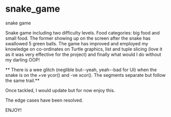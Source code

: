 # snake_game
snake game

Snake game including two difficulty levels. 
Food categories: big food and small food. The former showing up on the screen after the snake has swallowed 5 green balls. 
The game has improved and employed my knowledge on co-ordinates on Turtle graphics, list and tuple slicing (love it as it was very effective for the project)
and finally what would I do without my darling OOP!

** There is a wee glitch (neglible but--yeah, yeah--bad for UI) when the snake is on the +ve ycor() and -ve xcor(). The segments separate but follow the same trail.**

Once tackled, I would update but for now enjoy this. 

The edge cases have been resolved. 

ENJOY!


